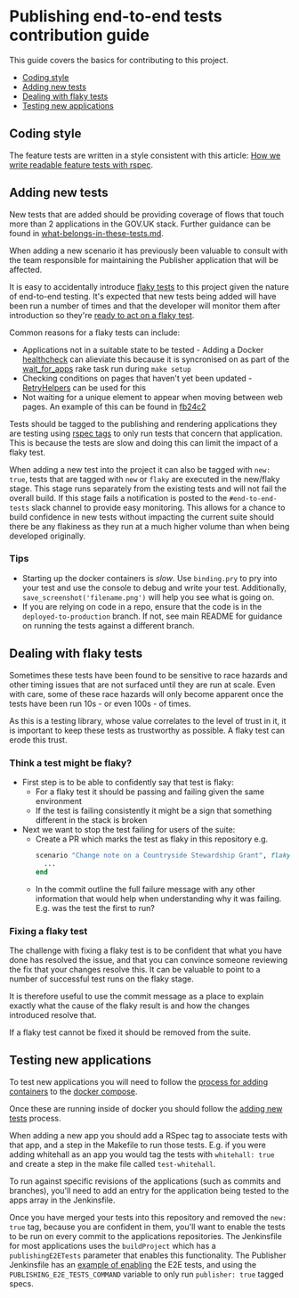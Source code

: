 # Publishing end-to-end tests contribution guide

This guide covers the basics for contributing to this project.

- [Coding style](#coding-style)
- [Adding new tests](#adding-new-tests)
- [Dealing with flaky tests](#dealing-with-flaky-tests)
- [Testing new applications](#testing-new-applications)

## Coding style

The feature tests are written in a style consistent with this article:
[How we write readable feature tests with rspec][readable-feature-tests].

[readable-feature-tests]: https://about.futurelearn.com/blog/how-we-write-readable-feature-tests-with-rspec

## Adding new tests

New tests that are added should be providing coverage of flows that touch more
than 2 applications in the GOV.UK stack. Further guidance can be found in
[what-belongs-in-these-tests.md](docs/what-belongs-in-these-tests.md).

When adding a new scenario it has previously been valuable to consult with the
team responsible for maintaining the Publisher application that will be
affected.

It is easy to accidentally introduce [flaky tests][] to this project given the
nature of end-to-end testing. It's expected that new tests being added will
have been run a number of times and that the developer will monitor them after
introduction so they're
[ready to act on a flaky test](#dealing-with-flaky-tests).

Common reasons for a flaky tests can include:

  - Applications not in a suitable state to be tested - Adding a Docker
    [healthcheck][docker-healthcheck] can alieviate this because it is syncronised
    on as part of the [wait_for_apps][docker_rake] rake task run during
    `make setup`
  - Checking conditions on pages that haven't yet been updated -
    [RetryHelpers][retry-helpers] can be used for this
  - Not waiting for a unique element to appear when moving between web pages.
    An example of this can be found in [fb24c2][fb24c2]

Tests should be tagged to the publishing and rendering applications they are
testing using [rspec tags][] to only run tests that concern that application.
This is because the tests are slow and doing this can limit the impact of
a flaky test.

When adding a new test into the project it can also be tagged with `new: true`, tests that are tagged with `new` or `flaky` are executed in the new/flaky stage. This stage runs separately from the existing tests and will not fail the overall build. If this stage fails a notification is posted to the `#end-to-end-tests` slack channel to provide easy monitoring.
This allows for a chance to build confidence in new tests without impacting the current suite should there be any flakiness as they run at a much higher volume than when being developed originally.

### Tips
- Starting up the docker containers is _slow_. Use `binding.pry` to pry into your test and use the console to debug and write your test. Additionally, `save_screenshot('filename.png')` will help you see what is going on.
- If you are relying on code in a repo, ensure that the code is in the `deployed-to-production` branch. If not, see main README for guidance on running the tests against a different branch.

[flaky tests]: https://testing.googleblog.com/2016/05/flaky-tests-at-google-and-how-we.html
[docker-healthcheck]: https://docs.docker.com/engine/reference/builder/#healthcheck
[retry-helpers]: ./spec/support/retry_helpers.rb
[rspec tags]: https://relishapp.com/rspec/rspec-core/v/3-7/docs/command-line/tag-option
[docker_rake]: ./lib/tasks/docker.rake
[fb24c2]: https://github.com/alphagov/publishing-e2e-tests/commit/fb24c281c728424656410fb2e6c7d173e75ff2c3

## Dealing with flaky tests

Sometimes these tests have been found to be sensitive to race hazards and other
timing issues that are not surfaced until they are run at scale. Even with
care, some of these race hazards will only become apparent once the tests have
been run 10s - or even 100s - of times.

As this is a testing library, whose value correlates to the level of trust in
it, it is important to keep these tests as trustworthy as possible. A flaky
test can erode this trust.

### Think a test might be flaky?

- First step is to be able to confidently say that test is flaky:
  - For a flaky test it should be passing and failing given the same
    environment
  - If the test is failing consistently it might be a sign that something
    different in the stack is broken
- Next we want to stop the test failing for users of the suite:
  - Create a PR which marks the test as flaky in this repository e.g.
    ```ruby
    scenario "Change note on a Countryside Stewardship Grant", flaky: true do
      ...
    end
    ```
  - In the commit outline the full failure message with any other information
    that would help when understanding why it was failing. E.g. was the test
    the first to run?

### Fixing a flaky test

The challenge with fixing a flaky test is to be confident that what you have
done has resolved the issue, and that you can convince someone reviewing the
fix that your changes resolve this. It can be valuable to point to a number of successful test runs on the flaky stage.

It is therefore useful to use the commit message as a place to explain exactly
what the cause of the flaky result is and how the changes introduced resolve
that.

If a flaky test cannot be fixed it should be removed from the suite.

## Testing new applications

To test new applications you will need to follow the
[process for adding containers](docs/docker.md#adding-containers)
to the [docker compose][].

Once these are running inside of docker you should follow the
[adding new tests](#adding-new-tests) process.

When adding a new app you should add a RSpec tag to associate tests with that
app, and a step in the Makefile to run those tests. E.g. if you were adding
whitehall as an app you would tag the tests with `whitehall: true` and create a
step in the make file called `test-whitehall`.

To run against specific revisions of the applications (such as commits and branches),
you'll need to add an entry for the application being tested to the apps array in
the Jenkinsfile.

Once you have merged your tests into this repository and removed the `new: true` 
tag, because you are confident in them, you'll want to enable the tests to be
run on every commit to the applications repositories.  The Jenkinsfile for 
most applications uses the `buildProject` which  has a `publishingE2ETests` 
parameter that enables this functionality. The Publisher Jenkinsfile has an
[example of enabling][publishing-jenkinsfile] the E2E tests, 
and using the `PUBLISHING_E2E_TESTS_COMMAND` variable to only run
`publisher: true` tagged specs.

[docker compose]: https://docs.docker.com/compose/
[publishing-jenkinsfile]: https://github.com/alphagov/publisher/commit/712563d5d3e72685b1848bb61ea6cfc28b3449c3 
